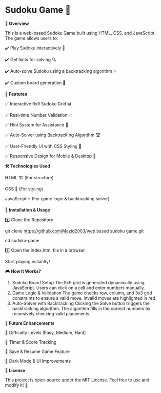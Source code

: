 # Sudoku Game 🎯

**🌟 Overview**

This is a web-based Sudoku Game built using HTML, CSS, and JavaScript. The game allows users to:

✔️ Play Sudoku interactively 📝

✔️ Get hints for solving 🔍

✔️ Auto-solve Sudoku using a backtracking algorithm ⚡

✔️ Custom board generation 🎲

**🚀 Features**

✅ Interactive 9x9 Sudoku Grid 📊

✅ Real-time Number Validation ✅

✅ Hint System for Assistance 🧐

✅ Auto-Solver using Backtracking Algorithm 🏆

✅ User-Friendly UI with CSS Styling 🎨

✅ Responsive Design for Mobile & Desktop 📱

**🛠️ Technologies Used**

HTML 🏗️ (For structure)

CSS 🎨 (For styling)

JavaScript ⚡ (For game logic & backtracking solver)

**📌 Installation & Usage**

1️⃣ Clone the Repository

git clone https://github.com/Mazid2003/web based sudoku game.git

cd sudoku-game

2️⃣ Open the index.html file in a browser

Start playing instantly!

**🎮 How It Works?**

1. Sudoku Board Setup
The 9x9 grid is generated dynamically using JavaScript.
Users can click on a cell and enter numbers manually.
2. Game Logic & Validation
The game checks row, column, and 3x3 grid constraints to ensure a valid move.
Invalid moves are highlighted in red.
3. Auto-Solver with Backtracking
Clicking the Solve button triggers the backtracking algorithm.
The algorithm fills in the correct numbers by recursively checking valid placements.

**🌱 Future Enhancements**

🔹 Difficulty Levels (Easy, Medium, Hard)

🔹 Timer & Score Tracking

🔹 Save & Resume Game Feature

🔹 Dark Mode & UI Improvements

**📜 License**

This project is open-source under the MIT License. Feel free to use and modify it! 🚀

